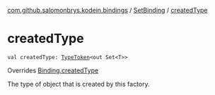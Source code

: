 [com.github.salomonbrys.kodein.bindings](../index.md) / [SetBinding](index.md) / [createdType](.)

# createdType

`val createdType: `[`TypeToken`](../../com.github.salomonbrys.kodein/-type-token/index.md)`<out Set<T>>`

Overrides [Binding.createdType](../-binding/created-type.md)

The type of object that is created by this factory.

